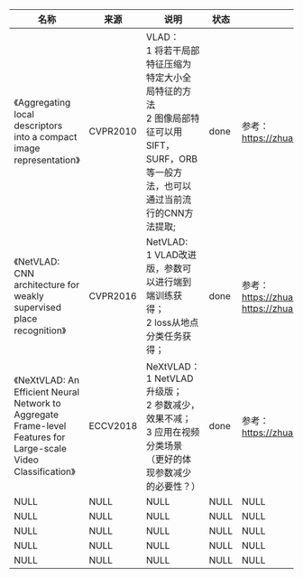 |名称  |  来源   | 说明  |状态   | 备注  |
|  ----  | ----  |----  | ----  |----  |
| 《Aggregating local descriptors into a compact image representation》| CVPR2010|VLAD：<br/>1 将若干局部特征压缩为特定大小全局特征的方法 <br/>2 图像局部特征可以用SIFT，SURF，ORB等一般方法，也可以通过当前流行的CNN方法提取;|done|参考：https://zhuanlan.zhihu.com/p/96718053| 
| 《NetVLAD: CNN architecture for weakly supervised place recognition》| CVPR2016|NetVLAD: <br/>1 VLAD改进版，参数可以进行端到端训练获得；<br/>2 loss从地点分类任务获得；|done|参考：<br/>https://zhuanlan.zhihu.com/p/96718053 <br/>https://zhuanlan.zhihu.com/p/52936876 | 
| 《NeXtVLAD: An Efficient Neural Network to Aggregate Frame-level Features for Large-scale Video Classification》| ECCV2018|NeXtVLAD：<br/>1 NetVLAD升级版；<br/>2 参数减少，效果不减；<br/>3 应用在视频分类场景（更好的体现参数减少的必要性？）|done|参考：https://zhuanlan.zhihu.com/p/96718053|
| NULL  | NULL |NULL |NULL |NULL |
| NULL  | NULL |NULL |NULL |NULL |
| NULL  | NULL |NULL |NULL |NULL |
| NULL  | NULL |NULL |NULL |NULL |
| NULL  | NULL |NULL |NULL |NULL |

